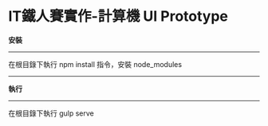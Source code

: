 # IT鐵人賽實作-計算機 UI Prototype


**安裝**

---

在根目錄下執行 npm install 指令，安裝 node_modules 

---

**執行**

---

在根目錄下執行 gulp serve